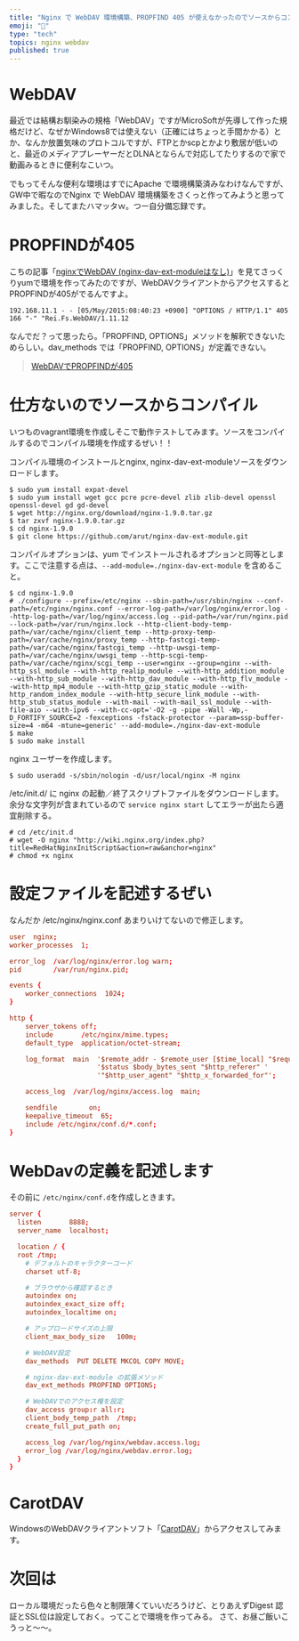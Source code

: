 ```yaml
---
title: "Nginx で WebDAV 環境構築、PROPFIND 405 が使えなかったのでソースからコンパイルしてみた"
emoji: "📝"
type: "tech"
topics: nginx webdav
published: true
---
```


# WebDAV
最近では結構お馴染みの規格「WebDAV」ですがMicroSoftが先導して作った規格だけど、なぜかWindows8では使えない（正確にはちょっと手間かかる）とか、なんか放置気味のプロトコルですが、FTPとかscpとかより敷居が低いのと、最近のメディアプレーヤーだとDLNAとならんで対応してたりするので家で動画みるときに便利なこいつ。

でもってそんな便利な環境はすでにApache で環境構築済みなわけなんですが、GW中で暇なのでNginx で WebDAV 環境構築をさくっと作ってみようと思ってみました。そしてまたハマッタｗ。つー自分備忘録です。

# PROPFINDが405
こちの記事「[nginxでWebDAV (nginx-dav-ext-moduleはなし)](http://qiita.com/megmogmog1965/items/c23fb1b28f32c09e5501)」を見てさっくりyumで環境を作ってみたのですが、WebDAVクライアントからアクセスするとPROPFINDが405がでるんですよ。

```
192.168.11.1 - - [05/May/2015:08:40:23 +0900] "OPTIONS / HTTP/1.1" 405 166 "-" "Rei.Fs.WebDAV/1.11.12
```

なんでだ？って思ったら。「PROPFIND, OPTIONS」メソッドを解釈できないためらしい。dav_methods では「PROPFIND, OPTIONS」が定義できない。

> [WebDAVでPROPFINDが405](http://lunatear.net/archives/000520.html)

# 仕方ないのでソースからコンパイル
いつものvagrant環境を作成しそこで動作テストしてみます。ソースをコンパイルするのでコンパイル環境を作成するぜい！！

コンパイル環境のインストールとnginx, nginx-dav-ext-moduleソースをダウンロードします。

```
$ sudo yum install expat-devel
$ sudo yum install wget gcc pcre pcre-devel zlib zlib-devel openssl openssl-devel gd gd-devel
$ wget http://nginx.org/download/nginx-1.9.0.tar.gz
$ tar zxvf nginx-1.9.0.tar.gz 
$ cd nginx-1.9.0
$ git clone https://github.com/arut/nginx-dav-ext-module.git
```

コンパイルオプションは、yum でインストールされるオプションと同等とします。ここで注意する点は、```--add-module=./nginx-dav-ext-module``` を含めること。

```
$ cd nginx-1.9.0
# ./configure --prefix=/etc/nginx --sbin-path=/usr/sbin/nginx --conf-path=/etc/nginx/nginx.conf --error-log-path=/var/log/nginx/error.log --http-log-path=/var/log/nginx/access.log --pid-path=/var/run/nginx.pid --lock-path=/var/run/nginx.lock --http-client-body-temp-path=/var/cache/nginx/client_temp --http-proxy-temp-path=/var/cache/nginx/proxy_temp --http-fastcgi-temp-path=/var/cache/nginx/fastcgi_temp --http-uwsgi-temp-path=/var/cache/nginx/uwsgi_temp --http-scgi-temp-path=/var/cache/nginx/scgi_temp --user=nginx --group=nginx --with-http_ssl_module --with-http_realip_module --with-http_addition_module --with-http_sub_module --with-http_dav_module --with-http_flv_module --with-http_mp4_module --with-http_gzip_static_module --with-http_random_index_module --with-http_secure_link_module --with-http_stub_status_module --with-mail --with-mail_ssl_module --with-file-aio --with-ipv6 --with-cc-opt='-O2 -g -pipe -Wall -Wp,-D_FORTIFY_SOURCE=2 -fexceptions -fstack-protector --param=ssp-buffer-size=4 -m64 -mtune=generic' --add-module=./nginx-dav-ext-module
$ make
$ sudo make install
```

nginx ユーザーを作成します。

```
$ sudo useradd -s/sbin/nologin -d/usr/local/nginx -M nginx
```

/etc/init.d/ に nginx の起動／終了スクリプトファイルをダウンロードします。
余分な文字列が含まれているので ```service nginx start``` してエラーが出たら適宜削除する。

```
# cd /etc/init.d
# wget -O nginx "http://wiki.nginx.org/index.php?title=RedHatNginxInitScript&action=raw&anchor=nginx"
# chmod +x nginx
```

# 設定ファイルを記述するぜい
なんだか /etc/nginx/nginx.conf あまりいけてないので修正します。

```text:/etc/nginx/nginx.conf
user  nginx;
worker_processes  1;

error_log  /var/log/nginx/error.log warn;
pid        /var/run/nginx.pid;

events {
    worker_connections  1024;
}

http {
    server_tokens off;
    include       /etc/nginx/mime.types;
    default_type  application/octet-stream;

    log_format  main  '$remote_addr - $remote_user [$time_local] "$request" '
                      '$status $body_bytes_sent "$http_referer" '
                      '"$http_user_agent" "$http_x_forwarded_for"';

    access_log  /var/log/nginx/access.log  main;

    sendfile        on;
    keepalive_timeout  65;
    include /etc/nginx/conf.d/*.conf;
}
```

# WebDavの定義を記述します
その前に ```/etc/nginx/conf.d```を作成しときます。

```text:/etc/nginx/conf.d/webdav.conf
server {
  listen       8888;
  server_name  localhost;

  location / {
  root /tmp;
    # デフォルトのキャラクターコード
    charset utf-8;

    # ブラウザから確認するとき
    autoindex on;
    autoindex_exact_size off;
    autoindex_localtime on;

    # アップロードサイズの上限
    client_max_body_size   100m;

    # WebDAV設定
    dav_methods  PUT DELETE MKCOL COPY MOVE;

    # nginx-dav-ext-module の拡張メソッド
    dav_ext_methods PROPFIND OPTIONS;

    # WebDAVでのアクセス権を設定
    dav_access group:r all:r;
    client_body_temp_path  /tmp;
    create_full_put_path on;

    access_log /var/log/nginx/webdav.access.log;
    error_log /var/log/nginx/webdav.error.log;
  }
}
```

# CarotDAV
WindowsのWebDAVクライアントソフト「[CarotDAV](http://rei.to/carotdav.html)」からアクセスしてみます。

# 次回は
ローカル環境だったら色々と制限薄くていいだろうけど、とりあえずDigest 認証とSSL位は設定しておく。ってことで環境を作ってみる。
さて、お昼ご飯いこうっと～～。




